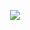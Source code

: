 <div align="center">

![](https://komarev.com/ghpvc/?username=Ovrpheus&label=hi&color=23D920&style=plastic)




